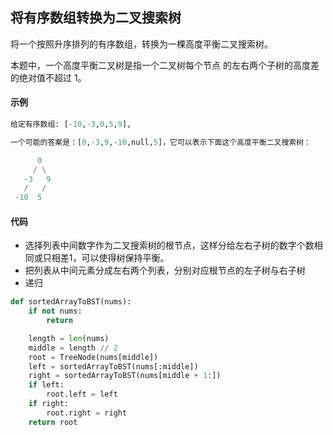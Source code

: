 ## 将有序数组转换为二叉搜索树
将一个按照升序排列的有序数组，转换为一棵高度平衡二叉搜索树。

本题中，一个高度平衡二叉树是指一个二叉树每个节点 的左右两个子树的高度差的绝对值不超过 1。
#### 示例
```python
给定有序数组: [-10,-3,0,5,9],

一个可能的答案是：[0,-3,9,-10,null,5]，它可以表示下面这个高度平衡二叉搜索树：

      0
     / \
   -3   9
   /   /
 -10  5
```

#### 代码
* 选择列表中间数字作为二叉搜索树的根节点，这样分给左右子树的数字个数相同或只相差1，可以使得树保持平衡。
* 把列表从中间元素分成左右两个列表，分别对应根节点的左子树与右子树
* 递归

```python
def sortedArrayToBST(nums):
    if not nums:
        return

    length = len(nums)
    middle = length // 2
    root = TreeNode(nums[middle])
    left = sortedArrayToBST(nums[:middle])
    right = sortedArrayToBST(nums[middle + 1:])
    if left:
        root.left = left
    if right:
        root.right = right
    return root
```
